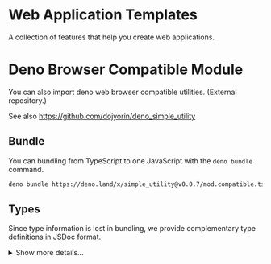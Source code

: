 # **Web Application Templates**
A collection of features that help you create web applications.

# Deno Browser Compatible Module
You can also import deno web browser compatible utilities. (External repository.)

See also https://github.com/dojyorin/deno_simple_utility

## Bundle
You can bundling from TypeScript to one JavaScript with the `deno bundle` command.

```sh
deno bundle https://deno.land/x/simple_utility@v0.0.7/mod.compatible.ts > ./simple_utility.esm.js
```

## Types
Since type information is lost in bundling, we provide complementary type definitions in JSDoc format.

<p>
<details>
<summary>Show more details...</summary>
<p>

```js
/**
* @typedef {string | number | boolean | null | JsonArray | JsonObject} JsonStruct
* @typedef {JsonStruct[]} JsonArray
* @typedef {{[key in string]: JsonStruct}} JsonObject
*/

/**
* @typedef {Exclude<HeadersInit, Headers> | URLSearchParams} QueryInit
* @typedef {Omit<RequestInit, "window"> & {query?: QueryInit}} FetchInit
*/

/**
* @typedef {object} FetchResponseType
* @property {string} text
* @property {JsonStruct} json
* @property {FormData} form
* @property {Uint8Array} byte
* @property {ArrayBuffer} buffer
* @property {Blob} blob
* @property {boolean} ok
* @property {number} code
* @property {Headers} header
* @property {Response} response
*/

/**
* @function base64Encode
* @param {Uint8Array} data
* @return {string}
*/

/**
* @function base64Decode
* @param {string} data
* @return {Uint8Array}
*/

/**
* @function dateEncode
* @param {Date} [date]
* @return {number}
*/

/**
* @function dateDecode
* @param {number} time
* @return {Date}
*/

/**
* @function dateParse
* @param {string} dt
* @return {number}
*/

/**
* @function deflateEncode
* @param {Uint8Array} data
* @return {Promise<Uint8Array>}
*/

/**
* @function deflateDecode
* @param {Uint8Array} data
* @return {Promise<Uint8Array>}
*/

/**
* @function fetchExtend
* @template {keyof FetchResponseType} T
* @param {string} path
* @param {T} type
* @param {FetchInit} [option]
* @return {Promise<FetchResponseType[T]>}
*/

/**
* @function minipackEncode
* @param {[string, Uint8Array][]} files
* @return {Promise<Uint8Array>}
*/

/**
* @function minipackDecode
* @param {Uint8Array} archive
* @return {Promise<[string, Uint8Array][]>}
*/

/**
* @function ucEncode
* @param {string} data
* @return {Uint8Array}
*/

/**
* @function ucDecode
* @param {Uint8Array} data
* @return {string}
*/

/**
* @function hexEncode
* @param {Uint8Array} data
* @return {string}
*/

/**
* @function trimExtend
* @param {string} data
* @return {string}
*/
```

</p>
</details>
</p>